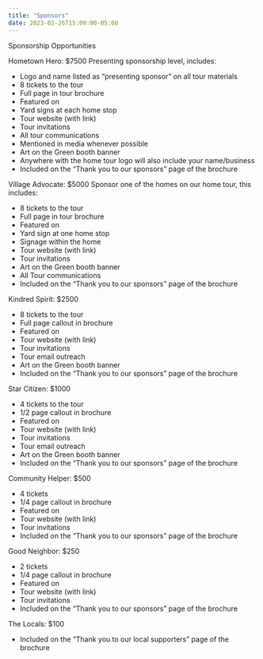 ```yaml
---
title: "Sponsors"
date: 2023-02-26T15:09:00-05:00
---
```


Sponsorship Opportunities

Hometown Hero: $7500
Presenting sponsorship level, includes:
* Logo and name listed as “presenting sponsor” on all tour materials
* 8 tickets to the tour
* Full page in tour brochure
* Featured on
* Yard signs at each home stop
* Tour website (with link)
* Tour invitations
* All tour communications
* Mentioned in media whenever possible
* Art on the Green booth banner
* Anywhere with the home tour logo will also include your name/business
* Included on the “Thank you to our sponsors” page of the brochure

Village Advocate: $5000
Sponsor one of the homes on our home tour, this includes:
* 8 tickets to the tour
* Full page in tour brochure
* Featured on
* Yard sign at one home stop
* Signage within the home
* Tour website (with link)
* Tour invitations
* Art on the Green booth banner
* All Tour communications
* Included on the “Thank you to our sponsors” page of the brochure

Kindred Spirit: $2500
* 8 tickets to the tour
* Full page callout in brochure
* Featured on
* Tour website (with link)
* Tour invitations
* Tour email outreach
* Art on the Green booth banner
* Included on the “Thank you to our sponsors” page of the brochure

Star Citizen: $1000
* 4 tickets to the tour
* 1/2 page callout in brochure
* Featured on
* Tour website (with link)
* Tour invitations
* Tour email outreach
* Art on the Green booth banner
* Included on the “Thank you to our sponsors” page of the brochure

Community Helper: $500
* 4 tickets
* 1/4 page callout in brochure
* Featured on
* Tour website (with link)
* Tour invitations
* Included on the “Thank you to our sponsors” page of the brochure

Good Neighbor: $250
* 2 tickets
* 1/4 page callout in brochure
* Featured on
* Tour website (with link)
* Tour invitations
* Included on the “Thank you to our sponsors” page of the brochure

The Locals: $100
* Included on the “Thank you to our local supporters” page of the brochure

